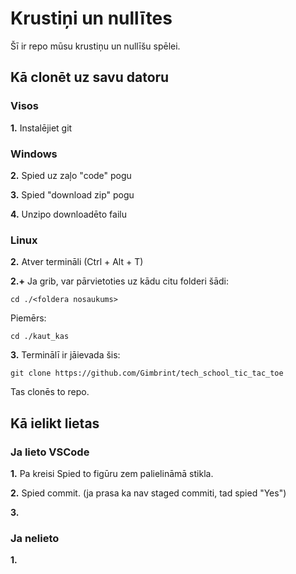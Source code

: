 # Krustiņi un nullītes

Šī ir repo mūsu krustiņu un nullīšu spēlei.

## Kā clonēt uz savu datoru

### Visos

**1.** Instalējiet git

### Windows

**2.** Spied uz zaļo "code" pogu

**3.** Spied "download zip" pogu

**4.** Unzipo downloadēto failu

### Linux

**2.** Atver termināli (Ctrl + Alt + T)

**2.+** Ja grib, var pārvietoties uz kādu citu folderi šādi:

```
cd ./<foldera nosaukums>
```

Piemērs:
```
cd ./kaut_kas
```

**3.** Terminālī ir jāievada šis:

```
git clone https://github.com/Gimbrint/tech_school_tic_tac_toe
```

Tas clonēs to repo.

## Kā ielikt lietas

### Ja lieto VSCode

**1.** Pa kreisi Spied to figūru zem palielināmā stikla.

**2.** Spied commit. (ja prasa ka nav staged commiti, tad spied "Yes")

**3.** 

### Ja nelieto

**1.**